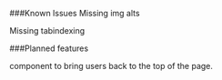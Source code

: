 ###Known Issues
Missing img alts

Missing tabindexing

###Planned features

<Scroll> component to bring users back to the top of the page.
  
 
